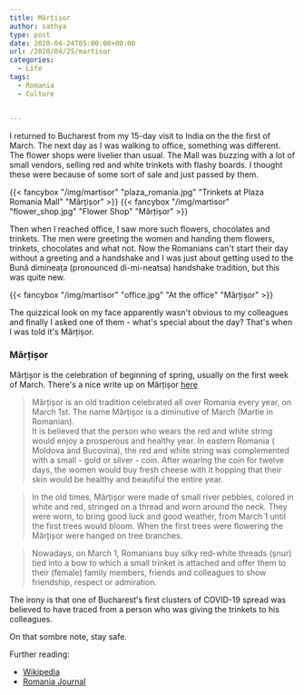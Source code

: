 ```yaml
---
title: Mărțișor
author: sathya
type: post
date: 2020-04-24T05:00:00+00:00
url: /2020/04/25/martisor
categories:
  - Life
tags:
  - Romania
  - Culture


---
```


I returned to Bucharest from my 15-day visit to India on the the first of March. The next day as I was walking to office, something was different. The flower shops were livelier than usual. The Mall was buzzing with a lot of small vendors, selling red and white trinkets with flashy boards. I thought these were because of some sort of sale and just passed by them. 

{{< fancybox "/img/martisor" "plaza_romania.jpg" "Trinkets at Plaza Romania Mall" "Mărțișor" >}}
{{< fancybox "/img/martisor" "flower_shop.jpg" "Flower Shop" "Mărțișor" >}}

Then when I reached office, I saw more such flowers, chocolates and trinkets. The men were greeting the women and handing them flowers, trinkets, chocolates and what not. Now the Romanians can't start their day without a greeting and a handshake and I was just about getting used to the Bună dimineața (pronounced di-mi-neatsa) handshake tradition, but this was quite new. 

{{< fancybox "/img/martisor" "office.jpg" "At the office" "Mărțișor" >}}

The quizzical look on my face apparently wasn't obvious to my colleagues and finally I asked one of them - what's special about the day? That's when I was told it's Mărțișor.


### Mărțișor

Mărțișor is the celebration of beginning of spring, usually on the first week of March. There's a nice write up on Mărțișor [here](http://romaniatourism.com/martisor.html)

> Mărțișor is an old tradition celebrated all over Romania every year, on March 1st. The name Mărțișor is a diminutive of March (Martie in Romanian).                                                                                        
> It is believed that the person who wears the red and white string would enjoy a prosperous and healthy year.
> In eastern Romania ( Moldova and Bucovina), the red and white string was complemented with a small - gold or silver - coin. After wearing the coin for twelve days, the women would buy fresh cheese with it hopping that their skin would be healthy and beautiful the entire year.

> In the old times, Mărțișor were made of small river pebbles, colored in white and red, stringed on a thread and worn around the neck. They were worn, to bring good luck and good weather, from March 1 until the first trees would bloom. When the first trees were flowering the Mărțișor were hanged on tree branches.

> Nowadays, on March 1, Romanians buy silky red-white threads (șnur) tied into a bow to which a small trinket is attached and offer them to their (female) family members, friends and colleagues to show friendship, respect or admiration.

The irony is that one of Bucharest's first clusters of COVID-19 spread was believed to have traced from a person who was giving the trinkets to his colleagues.

On that sombre note, stay safe. 


Further reading:

- [Wikipedia](https://en.wikipedia.org/wiki/M%C4%83r%C8%9Bi%C8%99or)
- [Romania Journal](https://www.romaniajournal.ro/spare-time/martisor-and-babele-two-romanian-popular-traditions-fighting-winter-conjuring-spring/)
